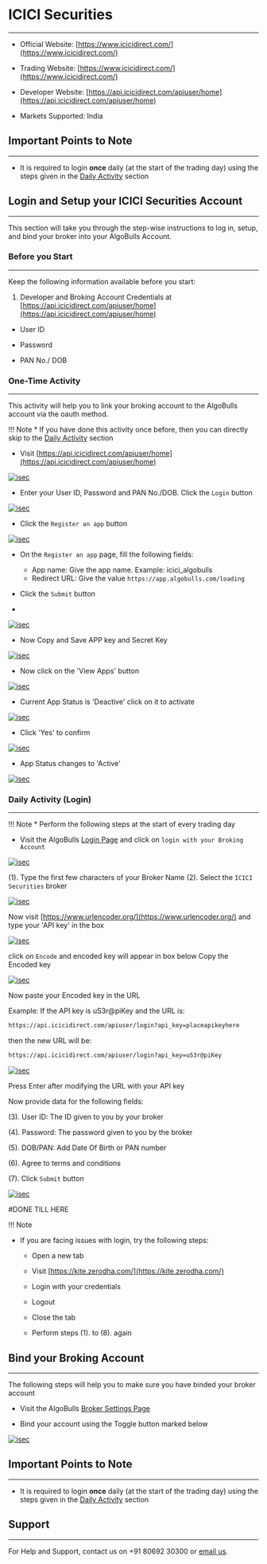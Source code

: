 # ICICI Securities
---

* Official Website: [https://www.icicidirect.com/](https://www.icicidirect.com/)

* Trading Website: [https://www.icicidirect.com/](https://www.icicidirect.com/)

* Developer Website: [https://api.icicidirect.com/apiuser/home](https://api.icicidirect.com/apiuser/home)

* Markets Supported: India

## Important Points to Note
---
* It is required to login **once** daily (at the start of the trading day) using the steps given in the [Daily Activity](#daily-activity-login) section

## Login and Setup your ICICI Securities Account 
---
This section will take you through the step-wise instructions to log in, setup, and bind your broker into your AlgoBulls Account.

### Before you Start
---
Keep the following information available before you start:

1) Developer and Broking Account Credentials at [https://api.icicidirect.com/apiuser/home](https://api.icicidirect.com/apiuser/home)

* User ID

* Password

* PAN No./ DOB 

### One-Time Activity
---
This activity will help you to link your broking account to the AlgoBulls account via the oauth method.

!!! Note
    * If you have done this activity once before, then you can directly skip to the [Daily Activity](#daily-activity-login) section

* Visit [https://api.icicidirect.com/apiuser/home](https://api.icicidirect.com/apiuser/home)

[ ![isec](imgs/icici_securities/home.png "Click to Enlarge or Ctrl+Click to open in a new Tab") ](imgs/icici_securities/home.png)

* Enter your User ID, Password and PAN No./DOB. Click the `Login` button

[ ![isec](imgs/icici_securities/login.png "Click to Enlarge or Ctrl+Click to open in a new Tab") ](imgs/icici_securities/login.png)

* Click the `Register an app` button

[ ![isec](imgs/icici_securities/register_app.png "Click to Enlarge or Ctrl+Click to open in a new Tab") ](imgs/icici_securities/register_app.png)

* On the `Register an app` page, fill the following fields:

    * App name: Give the app name. Example: icici_algobulls
    * Redirect URL: Give the value `https://app.algobulls.com/loading`
    
* Click the `Submit` button
* 
[ ![isec](imgs/icici_securities/submit.png "Click to Enlarge or Ctrl+Click to open in a new Tab") ](imgs/icici_securities/submit.png)


* Now Copy and Save APP key and Secret Key

[ ![isec](imgs/icici_securities/save.png "Click to Enlarge or Ctrl+Click to open in a new Tab") ](imgs/icici_securities/save.png)


* Now click on the 'View Apps' button

[ ![isec](imgs/icici_securities/view_apps.png "Click to Enlarge or Ctrl+Click to open in a new Tab") ](imgs/icici_securities/view_apps.png)


* Current App Status is 'Deactive' click on it to activate

[ ![isec](imgs/icici_securities/deactive.png "Click to Enlarge or Ctrl+Click to open in a new Tab") ](imgs/icici_securities/deactive.png)


* Click 'Yes' to confirm

[ ![isec](imgs/icici_securities/click_yes.png "Click to Enlarge or Ctrl+Click to open in a new Tab") ](imgs/icici_securities/click_yes.png)


* App Status changes to 'Active'

[ ![isec](imgs/icici_securities/active.png "Click to Enlarge or Ctrl+Click to open in a new Tab") ](imgs/icici_securities/active.png)


### Daily Activity (Login)
---

!!! Note
    * Perform the following steps at the start of every trading day

* Visit the AlgoBulls [Login Page](https://app.algobulls.com/user/login) and click on `login with your Broking Account`

[ ![isec](imgs/icici_securities/algo_home.png "Click to Enlarge or Ctrl+Click to open in a new Tab") ](imgs/icici_securities/algo_home.png)

(1). Type the first few characters of your Broker Name
(2). Select the `ICICI Securities` broker

[ ![isec](imgs/icici_securities/select_broker.png "Click to Enlarge or Ctrl+Click to open in a new Tab") ](imgs/icici_securities/select_broker.png)

Now visit [https://www.urlencoder.org/](https://www.urlencoder.org/) and type your 'API key' in the box

[ ![isec](imgs/icici_securities/encode_one.png "Click to Enlarge or Ctrl+Click to open in a new Tab") ](imgs/icici_securities/encode_one.png)

click on `Encode` and encoded key will appear in box below 
Copy the Encoded key

[ ![isec](imgs/icici_securities/encode_two.png "Click to Enlarge or Ctrl+Click to open in a new Tab") ](imgs/icici_securities/encode_two.png)

Now paste your Encoded key in the URL

Example: If the API key is uS3r@piKey and the URL is:

```html
https://api.icicidirect.com/apiuser/login?api_key=placeapikeyhere

```
then the new URL will be:

```html
https://api.icicidirect.com/apiuser/login?api_key=uS3r@piKey
```

[ ![isec](imgs/icici_securities/key.png "Click to Enlarge or Ctrl+Click to open in a new Tab") ](imgs/icici_securities/key.png)

Press Enter after modifying the URL with your API key

Now provide data for the following fields:

(3). User ID: The ID given to you by your broker

(4). Password: The password given to you by the broker

(5). DOB/PAN: Add Date Of Birth or PAN number

(6). Agree to terms and conditions

(7). Click `Submit` button

[ ![isec](imgs/icici_securities/login_again.png "Click to Enlarge or Ctrl+Click to open in a new Tab") ](imgs/icici_securities/login_again.png)


#DONE TILL HERE




!!! Note

* If you are facing issues with login, try the following steps:

    * Open a new tab

    * Visit [https://kite.zerodha.com/](https://kite.zerodha.com/)

    * Login with your credentials

    * Logout

    * Close the tab

    * Perform steps (1). to (8). again

## Bind your Broking Account
---
The following steps will help you to make sure you have binded your broker account

* Visit the AlgoBulls [Broker Settings Page](https://app.algobulls.com/account/broking)

* Bind your account using the Toggle button marked below

[ ![
isec](imgs/icici_securities/zerodha_binded.png "Click to Enlarge or Ctrl+Click to open in a new Tab") ](imgs/icici_securities/zerodha_binded.png)

## Important Points to Note
---
* It is required to login **once** daily (at the start of the trading day) using the steps given in the [Daily Activity](#daily-activity-login) section

## Support
---
For Help and Support, contact us on +91 80692 30300 or [email us](mailto:support@algobulls.com).
